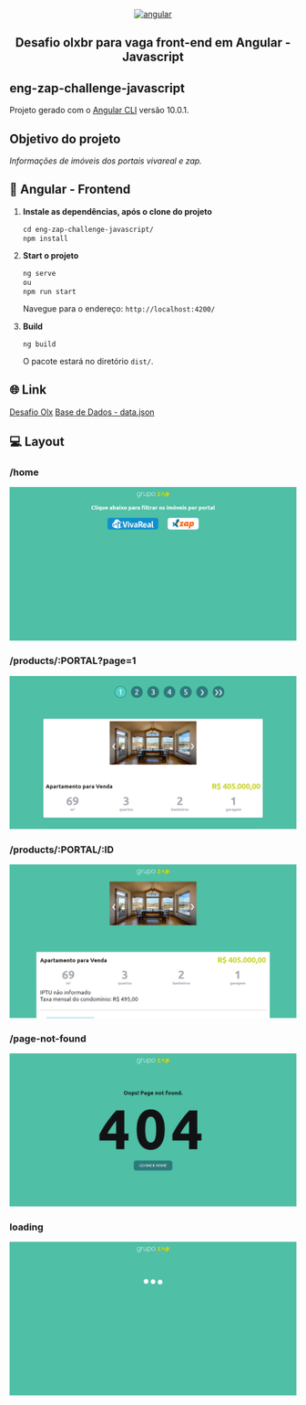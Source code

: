 <p align="center">
  <a href="https://angular.io/">
    <img alt="angular" src="https://angular.io/assets/images/logos/angular/logo-nav@2x.png" width="100" />
  </a>
</p>
<h2 align="center">
  Desafio olxbr para vaga front-end em Angular - Javascript
</h2>

## eng-zap-challenge-javascript

Projeto gerado com o [Angular CLI](https://github.com/angular/angular-cli) versão 10.0.1.

## Objetivo do projeto

*Informações de imóveis dos portais vivareal e zap.*

## 🚀 Angular - Frontend

1.  **Instale as dependências, após o clone do projeto**

    ```shell
    cd eng-zap-challenge-javascript/
    npm install
    ```

2.  **Start o projeto**

    ```shell
    ng serve
    ou
    npm run start
    ```
    Navegue para o endereço: `http://localhost:4200/`

3.  **Build**

    ```shell
    ng build
    ```
    O pacote estará no diretório `dist/`.

## 🌐 Link

[Desafio Olx](https://olxbr.github.io/cultura/challenges/frontend.html)
[Base de Dados - data.json](http://grupozap-code-challenge.s3-website-us-east-1.amazonaws.com/sources/source-1.json)

## 💻 Layout

### /home
![home](Screenshot_0.png)
### /products/:PORTAL?page=1
![home](Screenshot_1.png)
### /products/:PORTAL/:ID
![home](Screenshot_2.png)
### /page-not-found
![home](Screenshot_3.png)
### loading
![home](Screenshot_4.png)
